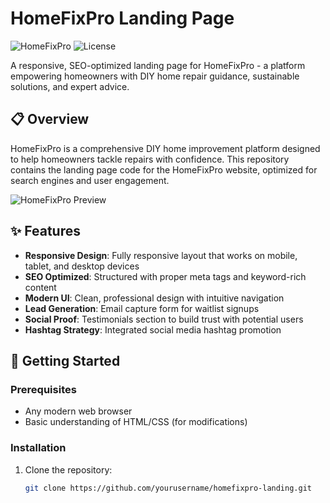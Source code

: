 # HomeFixPro Landing Page

![HomeFixPro](https://img.shields.io/badge/HomeFixPro-DIY%20With%20Confidence-2c7873)
![License](https://img.shields.io/badge/license-MIT-blue.svg)

A responsive, SEO-optimized landing page for HomeFixPro - a platform empowering homeowners with DIY home repair guidance, sustainable solutions, and expert advice.

## 📋 Overview

HomeFixPro is a comprehensive DIY home improvement platform designed to help homeowners tackle repairs with confidence. This repository contains the landing page code for the HomeFixPro website, optimized for search engines and user engagement.

![HomeFixPro Preview](https://via.placeholder.com/800x400?text=HomeFixPro+Landing+Page)

## ✨ Features

- **Responsive Design**: Fully responsive layout that works on mobile, tablet, and desktop devices
- **SEO Optimized**: Structured with proper meta tags and keyword-rich content
- **Modern UI**: Clean, professional design with intuitive navigation
- **Lead Generation**: Email capture form for waitlist signups
- **Social Proof**: Testimonials section to build trust with potential users
- **Hashtag Strategy**: Integrated social media hashtag promotion

## 🚀 Getting Started

### Prerequisites

- Any modern web browser
- Basic understanding of HTML/CSS (for modifications)

### Installation

1. Clone the repository:
   ```bash
   git clone https://github.com/yourusername/homefixpro-landing.git
